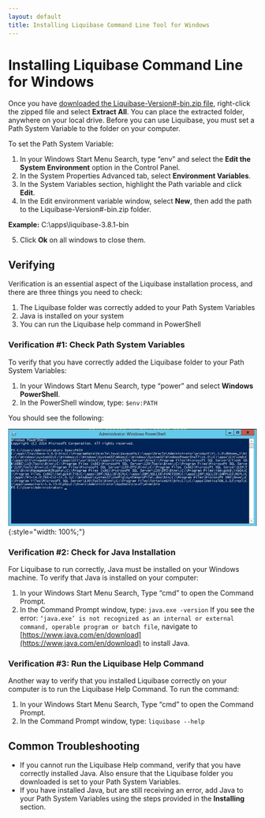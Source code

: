 ```yaml
---
layout: default
title: Installing Liquibase Command Line Tool for Windows
---
```


# Installing Liquibase Command Line for Windows #

Once you have [downloaded the Liquibase-Version#-bin.zip file](https://download.liquibase.org/download/), right-click the zipped file and select **Extract All**. You can place the extracted folder, anywhere on your local drive. Before you can use Liquibase, you must set a Path System Variable to the folder on your computer.

To set the Path System Variable:
1. In your Windows Start Menu Search, type “env” and select the **Edit the System Environment** option in the Control Panel.
2. In the System Properties Advanced tab, select **Environment Variables**.
3. In the System Variables section, highlight the Path variable and click **Edit**.
4. In the Edit environment variable window, select **New**, then add the path to the Liquibase-Version#-bin.zip folder.

  **Example:** C:\apps\liquibase-3.8.1-bin

5. Click **Ok** on all windows to close them.

## Verifying ##

Verification is an essential aspect of the Liquibase installation process, and there are three things you need to check:
1. The Liquibase folder was correctly added to your Path System Variables
2. Java is installed on your system
3. You can run the Liquibase help command in PowerShell

### Verification #1: Check Path System Variables ###

To verify that you have correctly added the Liquibase folder to your Path System Variables:
1.	In your Windows Start Menu Search, type “power” and select **Windows PowerShell**.
2.	In the PowerShell window, type: `$env:PATH`

You should see the following:

![Windows verification image](/images/installation/windows/windows-verification.png){:style="width: 100%;"}


### Verification #2: Check for Java Installation ###

For Liquibase to run correctly, Java must be installed on your Windows machine. To verify that Java is installed on your computer:
1.	In your Windows Start Menu Search, Type “cmd” to open the Command Prompt.
2.	In the Command Prompt window, type: `java.exe -version`
If you see the error: `‘java.exe’ is not recognized as an internal or external command, operable program or batch file`, navigate to [https://www.java.com/en/download](https://www.java.com/en/download) to install Java.

### Verification #3: Run the Liquibase Help Command ###

Another way to verify that you installed Liquibase correctly on your computer is to run the Liquibase Help Command. To run the command:
1.	In your Windows Start Menu Search, Type “cmd” to open the Command Prompt.
2.	In the Command Prompt window, type: `liquibase --help`

## Common Troubleshooting ##

- If you cannot run the Liquibase Help command, verify that you have correctly installed Java. Also ensure that the Liquibase folder you downloaded is set to your Path System Variables.
- If you have installed Java, but are still receiving an error, add Java to your Path System Variables using the steps provided in the **Installing** section.

